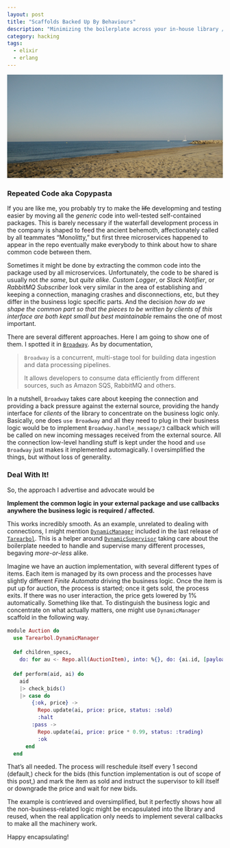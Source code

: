 ```yaml
---
layout: post
title: "Scaffolds Backed Up By Behaviours"
description: "Minimizing the boilerplate across your in-house library / applications is easy"
category: hacking
tags:
  - elixir
  - erlang
---
```


![Behaviour Backed Up By Scaffold](/img/beach-filipines.jpg)

### Repeated Code aka Copypasta

If you are like me, you probably try to make the ~~life~~ developming and testing easier by moving all the _generic_ code into well-tested self-contained packages. This is barely necessary if the waterfall development process in the company is shaped to feed the ancient behemoth, affectionately called by all teammates “Monolitty,” but first three microservices happened to appear in the repo eventually make everybody to think about how to share common code between them.

Sometimes it might be done by extracting the common code into the package used by all microservices. Unfortunately, the code to be shared is usually not _the same_, but _quite alike_. _Custom Logger_, or _Slack Notifier_, or _RabbitMQ Subscriber_ look very similar in the area of establishing and keeping a connection, managing crashes and disconnections, etc, but they differ in the business logic specific parts. And the decision _how do we shape the common part so that the pieces to be written by clients of this interface are both kept small but best maintainable_ remains the one of most important.

There are several different approaches. Here I am going to show one of them. I spotted it in [`Broadway`](https://hexdocs.pm/broadway). As by documentation,

> `Broadway` is a concurrent, multi-stage tool for building data ingestion and data processing pipelines.
>
> It allows developers to consume data efficiently from different sources, such as Amazon SQS, RabbitMQ and others.

In a nutshell, `Broadway` takes care about keeping the connection and providing a back pressure against the external source, providing the handy interface for _clients_ of the library to concentrate on the business logic only. Basically, one does `use Broadway` and all they need to plug in their business logic would be to implement `Broadway.handle_message/3` callback which will be called on new incoming messages received from the external source. All the connection low-level handling stuff is kept under the hood and `use Broadway` just makes it implemented automagically. I oversimplified the things, but without loss of generality.

### Deal With It!

So, the approach I advertise and advocate would be

**Implement the common logic in your external package and use callbacks anywhere the business logic is required / affected.**

This works incredibly smooth. As an example, unrelated to dealing with connections, I might mention [`DynamicManager`](https://hexdocs.pm/tarearbol/dynamic_workers_management.html#content) included in the last release of [`Tarearbol`](https://hexdocs.pm/tarearbol). This is a helper around [`DynamicSupervisor`](https://hexdocs.pm/elixir/master/DynamicSupervisor.html) taking care about the boilerplate needed to handle and supervise many different processes, begaving _more-or-less_ alike.

Imagine we have an auction implementation, with several different types of items. Each item is managed by its own process and the processes have slightly different _Finite Automata_ driving the business logic. Once the item is put up for auction, the process is started; once it gets sold, the process exits. If there was no user interaction, the price gets lowered by 1% automatically. Something like that. To distinguish the business logic and concentrate on what actually matters, one might use `DynamicManager` scaffold in the following way.

```elixir
module Auction do
  use Tarearbol.DynamicManager

  def children_specs,
    do: for au <- Repo.all(AuctionItem), into: %{}, do: {ai.id, [payload: ai]}

  def perform(aid, ai) do
    aid
    |> check_bids()
    |> case do
        {:ok, price} ->
          Repo.update(ai, price: price, status: :sold)
          :halt
        :pass ->
          Repo.update(ai, price: price * 0.99, status: :trading)
          :ok
      end
  end
```

That’s all needed. The process will reschedule itself every 1 second (default,) check for the bids (this function implementation is out of scope of this post,) and mark the item as sold and instruct the supervisor to kill itself or downgrade the price and wait for new bids.

The example is contrieved and oversimplified, but it perfectly shows how all the non-business-related logic might be encapsulated into the library and reused, when the real application only needs to implement several callbacks to make all the machinery work.

Happy encapsulating!
